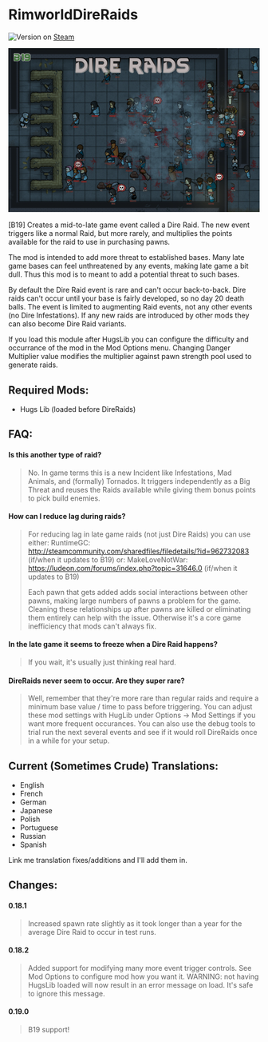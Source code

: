 # RimworldDireRaids

![Version](https://img.shields.io/badge/Rimworld-B19-brightgreen.svg) on [Steam](https://steamcommunity.com/sharedfiles/filedetails/?id=1498661217)

![Alt text](About/Preview.png?raw=true "DireRaids")

[B19] Creates a mid-to-late game event called a Dire Raid. The new event triggers like a normal Raid, but more rarely, and multiplies the points available for the raid to use in purchasing pawns.

The mod is intended to add more threat to established bases. Many late game bases can feel unthreatened by any events, making late game a bit dull. Thus this mod is to meant to add a potential threat to such bases.

By default the Dire Raid event is rare and can't occur back-to-back. Dire raids can't occur until your base is fairly developed, so no day 20 death balls. The event is limited to augmenting Raid events, not any other events (no Dire Infestations). If any new raids are introduced by other mods they can also become Dire Raid variants.

If you load this module after HugsLib you can configure the difficulty and occurrance of the mod in the Mod Options menu. Changing Danger Multiplier value modifies the multiplier against pawn strength pool used to generate raids.


## Required Mods:
- Hugs Lib (loaded before DireRaids)

## FAQ:

#### Is this another type of raid?

> No. In game terms this is a new Incident like Infestations, Mad Animals, and (formally) Tornados. It triggers independently as a Big Threat and reuses the Raids available while giving them bonus points to pick build enemies.

#### How can I reduce lag during raids?

> For reducing lag in late game raids (not just Dire Raids) you can use either:
>   RuntimeGC: http://steamcommunity.com/sharedfiles/filedetails/?id=962732083 (if/when it updates to B19)
> or:
>   MakeLoveNotWar: https://ludeon.com/forums/index.php?topic=31646.0 (if/when it updates to B19)
>
> Each pawn that gets added adds social interactions between other pawns, making large numbers of pawns a problem for the game. Cleaning these relationships up after pawns are killed or eliminating them entirely can help with the issue. Otherwise it's a core game inefficiency that mods can't always fix.

#### In the late game it seems to freeze when a Dire Raid happens?

> If you wait, it's usually just thinking real hard.

#### DireRaids never seem to occur. Are they super rare?

> Well, remember that they're more rare than regular raids and require a minimum base value / time to pass before triggering. You can adjust these mod settings with HugLib under Options -> Mod Settings if you want more frequent occurances. You can also use the debug tools to trial run the next several events and see if it would roll DireRaids once in a while for your setup.

## Current (Sometimes Crude) Translations:
- English
- French
- German
- Japanese
- Polish
- Portuguese
- Russian
- Spanish

Link me translation fixes/additions and I'll add them in.


## Changes:

#### 0.18.1

> Increased spawn rate slightly as it took longer than a year for the average Dire Raid to occur in test runs.
    
#### 0.18.2

> Added support for modifying many more event trigger controls. See Mod Options to configure mod how you want it. WARNING: not having HugsLib loaded will now result in an error message on load. It's safe to ignore this message.

#### 0.19.0

> B19 support!

